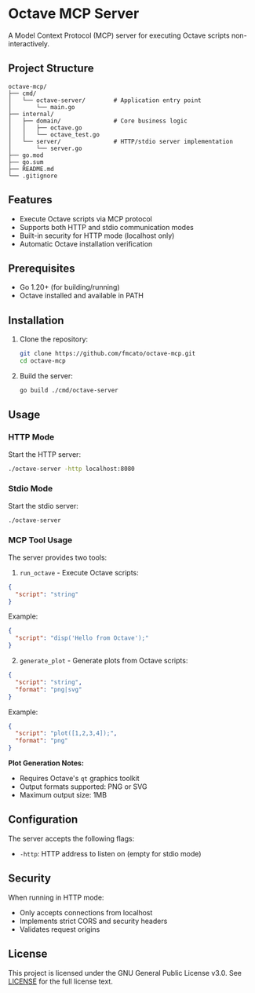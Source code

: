 # Octave MCP Server

A Model Context Protocol (MCP) server for executing Octave scripts non-interactively.

## Project Structure

```
octave-mcp/
├── cmd/
│   └── octave-server/        # Application entry point
│       └── main.go
├── internal/
│   ├── domain/               # Core business logic
│   │   ├── octave.go
│   │   └── octave_test.go
│   └── server/               # HTTP/stdio server implementation
│       └── server.go
├── go.mod
├── go.sum
├── README.md
└── .gitignore
```

## Features

- Execute Octave scripts via MCP protocol
- Supports both HTTP and stdio communication modes
- Built-in security for HTTP mode (localhost only)
- Automatic Octave installation verification

## Prerequisites

- Go 1.20+ (for building/running)
- Octave installed and available in PATH

## Installation

1. Clone the repository:
   ```bash
   git clone https://github.com/fmcato/octave-mcp.git
   cd octave-mcp
   ```

2. Build the server:
   ```bash
   go build ./cmd/octave-server
   ```

## Usage

### HTTP Mode

Start the HTTP server:
```bash
./octave-server -http localhost:8080
```

### Stdio Mode

Start the stdio server:
```bash
./octave-server
```

### MCP Tool Usage

The server provides two tools:

1. `run_octave` - Execute Octave scripts:
```json
{
  "script": "string"
}
```

Example:
```json
{
  "script": "disp('Hello from Octave');"
}
```

2. `generate_plot` - Generate plots from Octave scripts:
```json
{
  "script": "string",
  "format": "png|svg"
}
```

Example:
```json
{
  "script": "plot([1,2,3,4]);",
  "format": "png"
}
```

**Plot Generation Notes:**
- Requires Octave's `qt` graphics toolkit
- Output formats supported: PNG or SVG
- Maximum output size: 1MB

## Configuration

The server accepts the following flags:
- `-http`: HTTP address to listen on (empty for stdio mode)

## Security

When running in HTTP mode:
- Only accepts connections from localhost
- Implements strict CORS and security headers
- Validates request origins

## License

This project is licensed under the GNU General Public License v3.0. See [LICENSE](LICENSE) for the full license text.
